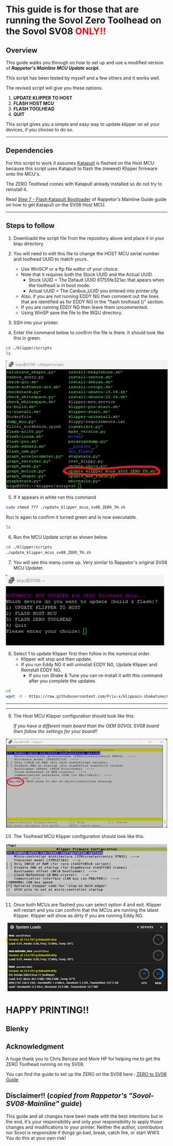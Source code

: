 # This guide is for those that are running the Sovol Zero Toolhead on the Sovol SV08 <span style="color: red;">ONLY!!</span> 

## Overview
This guide walks you through on how to set up and use a modified version of ***Rappetor's Mainline MCU Update script.***  

This script has been tested by myself and a few others and it works well.

The revised script will give you these options.

1. **UPDATE KLIPPER TO HOST**
2. **FLASH HOST MCU**
3. **FLASH TOOLHEAD**
4. **QUIT**

This script gives you a simple and easy way to update klipper on all your devices, if you choose to do so.

---

## Dependencies
For this script to work it assumes [Katapult](https://github.com/Arksine/katapult) is flashed on the Host MCU because this script uses Katapult to flash the (newest) Klipper firmware onto the MCU's.

The ZERO Toolhead comes with Katapult already installed so do not try to reinstall it.

Read [Step 7 - Flash Katapult Bootloader]( https://github.com/Rappetor/Sovol-SV08-Mainline?tab=readme-ov-file#step-7---flash-katapult-bootloader) of Rappetor's Mainline Guide guide on how to get Katapult on the SV08 Host MCU.

___
## Steps to follow

1) Downloadd the script file from the repository above and place it in your biqu directory.

2) You will need to edit this file to change the HOST MCU serial number and toolhead UUID to match yours. 
    * Use WinSCP or a ftp file editor of your choice.
    * Note that it requires both the Stock UUID and the Actual UUID.
        * Stock UUID = The Default UUID 61755fe321ac that apears when the toolhead is in boot mode.
        * Actual UUID = The Canbus_UUID you entered into printer.cfg.
    * Also, if you are not running EDDY NG then comment out the lines that are identified as for EDDY NG in the "flash toolhead ()" section.
    * If you are running EDDY NG then leave them uncommented.
    * Using WinSP save the file to the BIQU directory.

3)  SSH into your printer.

4) Enter the command below to confirm the file is there.  It should look like this in green.


```bash
cd ./klipper/scripts
ls
```

![File List](./images/script.jpg)

5) If it appears in white run this command

```bash
sudo chmod 777 ./update_klipper_mcus_sv08_ZERO_TH.sh
```

Run ls again to confirm it turned green and is now executable.

```bash
ls
```

6) Run the MCU Update script as shown below.

```bash
cd ./klipper/scripts
./update_klipper_mcus_sv08_ZERO_TH.sh
```

7) You will see this menu come up.  Very similar to Rappetor's original SV08 MCU Updater.

![Menu](./images/menu.png)

8) Select 1 to update Klipper first then follow in the numerical order.
    * Klipper will stop and then update.
    * If you run Eddy NG it will uninstall EDDY NG, Update Klipper and Reinstall EDDY NG.
        * If you run Shake & Tune you can re-install it with this command after you complete the updates.
```bash
cd
wget -O - https://raw.githubusercontent.com/Frix-x/klippain-shaketune/main/install.sh | bash
```
___
___

9) The Host MCU Klipper configuration should look like this.

    *If you have a different main board than the OEM SOVOL SV08 board then follow the settings for your board!!*

![HOST](./images/host.png)

10) The Toolhead MCU Klipper configuration should look like this.  

![Toolhead](./images/toolhead.png)

11)  Once both MCUs are flashed you can select option 4 and exit.  Klipper will restart and you can confirm that the MCUs are running the latest Klipper.
   Klipper will show as dirty if you are running Eddy NG.

![system](./images/system.jpg)

#
# HAPPY PRINTING!!
## Blenky

## Acknowledgment

A huge thank you to Chris Bercaw and More HP for helping me to get the ZERO Toolhead running on my SV08.

You can find the guide to set up the ZERO on the SV08 here : 
<a href="https://github.com/bearclaw92/Zero_Toolhead_Guide" target="_blank">ZERO to SV08 Guide</a>

## Disclaimer!!  (*copied from Rappetor's "Sovol-SV08-Mainline" guide*)
This guide and all changes have been made with the best intentions but in the end, it's your responsibility and only your responsibility to apply those changes and modifications to your printer. Neither the author, contributors nor Sovol is responsible if things go bad, break, catch fire, or start WW3. You do this at your own risk!


